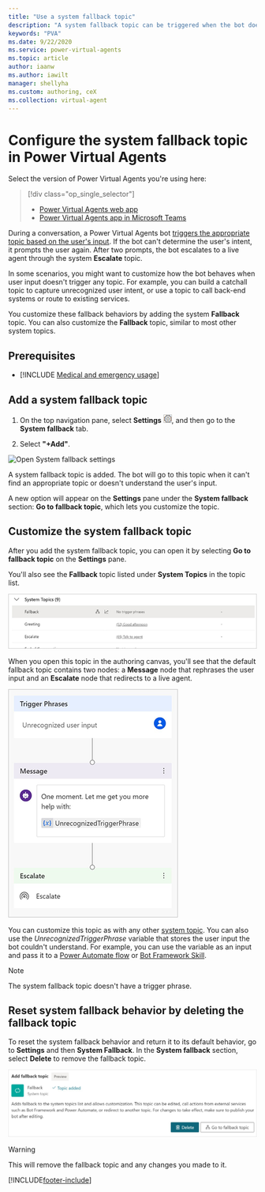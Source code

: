 ```yaml
---
title: "Use a system fallback topic"
description: "A system fallback topic can be triggered when the bot doesn't understand the user's questions."
keywords: "PVA"
ms.date: 9/22/2020
ms.service: power-virtual-agents
ms.topic: article
author: iaanw
ms.author: iawilt
manager: shellyha
ms.custom: authoring, ceX
ms.collection: virtual-agent
---
```




# Configure the system fallback topic in Power Virtual Agents

Select the version of Power Virtual Agents you're using here:

> [!div class="op_single_selector"]
> - [Power Virtual Agents web app](authoring-system-fallback-topic.md)
> - [Power Virtual Agents app in Microsoft Teams](teams/authoring-system-fallback-topic-teams.md)

During a conversation, a Power Virtual Agents bot [triggers the appropriate topic based on the user's input](authoring-create-edit-topics.md). If the bot can't determine the user's intent, it prompts the user again. After two prompts, the bot escalates to a live agent through the system **Escalate** topic.

In some scenarios, you might want to customize how the bot behaves when user input doesn't trigger any topic. For example, you can build a catchall topic to capture unrecognized user intent, or use a topic to call back-end systems or route to existing services.

You customize these fallback behaviors by adding the system **Fallback** topic. You can also customize the **Fallback** topic, similar to most other system topics.

## Prerequisites

- [!INCLUDE [Medical and emergency usage](includes/pva-usage-limitations.md)]


## Add a system fallback topic

1. On the top navigation pane, select **Settings** ![Settings icon](media/settings-icon.png "Settings icon"), and then go to the **System fallback** tab.

2. Select **"+Add"**.

  ![Open System fallback settings](media/settings-system-fallback-pane.png "Open System fallback settings")
 
A system fallback topic is added. The bot will go to this topic when it can't find an appropriate topic or doesn't understand the user's input. 

A new option will appear on the **Settings** pane under the **System fallback** section: **Go to fallback topic**, which lets you customize the topic.
 
## Customize the system fallback topic

After you add the system fallback topic, you can open it by selecting **Go to fallback topic** on the **Settings** pane. 

You'll also see the **Fallback** topic listed under **System Topics** in the topic list. 

![Fallback in the topic list](media/system-fallback-topic-list.png "Fallback in the topic list")

When you open this topic in the authoring canvas, you'll see that the default fallback topic contains two nodes: a **Message** node that rephrases the user input and an **Escalate** node that redirects to a live agent. 

![Fallback topic default content](media/system-fallback-default-content.png "Fallback topic default content")
 
You can customize this topic as with any other [system topic](authoring-create-edit-topics.md). You can also use the *UnrecognizedTriggerPhrase* variable that stores the user input the bot couldn't understand. For example, you can use the variable as an input and pass it to a [Power Automate flow](advanced-flow.md) or [Bot Framework Skill](advanced-use-skills.md).

>[!Note]
>The system fallback topic doesn't have a trigger phrase.

## Reset system fallback behavior by deleting the fallback topic

To reset the system fallback behavior and return it to its default behavior, go to **Settings** and then **System Fallback**. In the **System fallback** section, select **Delete** to remove the fallback topic. 

![Delete the fallback topic](media/delete-system-fallback-topic.png "Delete the fallback topic")
 
>[!WARNING]
>This will remove the fallback topic and any changes you made to it. 




[!INCLUDE[footer-include](includes/footer-banner.md)]